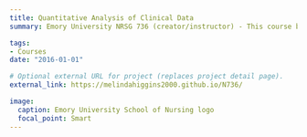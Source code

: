 ```yaml
---
title: Quantitative Analysis of Clinical Data
summary: Emory University NRSG 736 (creator/instructor) - This course builds on student's statistical foundation with focus on practical application of statistics for understanding clinical research questions. All materials and exercises are provide for SAS, SPSS and R programs.

tags:
- Courses
date: "2016-01-01"

# Optional external URL for project (replaces project detail page).
external_link: https://melindahiggins2000.github.io/N736/

image:
  caption: Emory University School of Nursing logo
  focal_point: Smart
---
```

